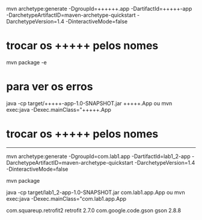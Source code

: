 mvn archetype:generate -DgroupId=++++++.app -DartifactId=+++++-app -DarchetypeArtifactID=maven-archetype-quickstart -DarchetypeVersion=1.4 -DinteractiveMode=false
# trocar os +++++ pelos nomes

mvn package -e      
# para ver os erros

java -cp target/+++++-app-1.0-SNAPSHOT.jar +++++.App
ou
mvn exec:java -Dexec.mainClass="+++++.App
# trocar os +++++ pelos nomes  

-------------------------------------

mvn archetype:generate -DgroupId=com.lab1.app -DartifactId=lab1_2-app -DarchetypeArtifactID=maven-archetype-quickstart -DarchetypeVersion=1.4 -DinteractiveMode=false

mvn package

java -cp target/lab1_2-app-1.0-SNAPSHOT.jar com.lab1.app.App
ou
mvn exec:java -Dexec.mainClass="com.lab1.app.App       

<dependency>
    <groupId>com.squareup.retrofit2</groupId>
    <artifactId>retrofit</artifactId>
    <version>2.7.0</version>
</dependency>
<dependency>
    <groupId>com.google.code.gson</groupId>
    <artifactId>gson</artifactId>
    <version>2.8.8</version>
</dependency>